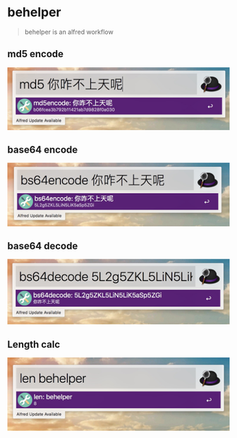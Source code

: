 # behelper

> behelper is an alfred workflow


## md5 encode
![md5 encode](images/md5encode.png)


## base64 encode
![base64 encode](images/bs64encode.png)


## base64 decode
![base64 decode](images/bs64decode.png)

## Length calc
![Length calc](images/lengthcalc.png)

